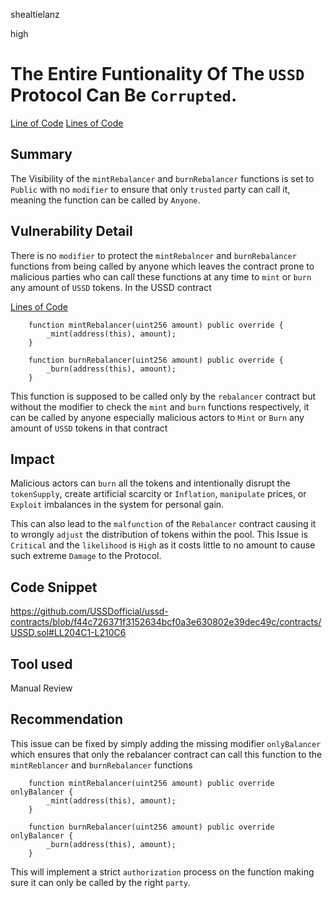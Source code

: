 shealtielanz

high

# The Entire Funtionality Of The `USSD` Protocol Can Be `Corrupted`.

[Line of Code](https://github.com/USSDofficial/ussd-contracts/blob/f44c726371f3152634bcf0a3e630802e39dec49c/contracts/USSD.sol#L204)
[Lines of Code](https://github.com/USSDofficial/ussd-contracts/blob/f44c726371f3152634bcf0a3e630802e39dec49c/contracts/USSD.sol#LL204C1-L210C6)
## Summary
The Visibility of the `mintRebalancer` and `burnRebalancer` functions is set to `Public` with no `modifier` to ensure that only `trusted` party can call it, meaning the function can be called by `Anyone`.
## Vulnerability Detail
There is no `modifier` to protect the `mintRebalncer` and `burnRebalancer`  functions from being called by anyone which leaves the contract prone to malicious parties who can call these functions at any time to `mint` or `burn` any amount of `USSD` tokens.
In the USSD contract 

[Lines of Code](https://github.com/USSDofficial/ussd-contracts/blob/f44c726371f3152634bcf0a3e630802e39dec49c/contracts/USSD.sol#L204)
```solidity
    function mintRebalancer(uint256 amount) public override {
        _mint(address(this), amount);
    }

    function burnRebalancer(uint256 amount) public override {
        _burn(address(this), amount);
    }
```
This function is supposed to be called only by the `rebalancer` contract but without the modifier to check the `mint` and `burn` functions respectively, it can be called by anyone especially malicious actors to `Mint` or `Burn` any amount of `USSD` tokens in that contract
## Impact
Malicious actors can `burn` all the tokens and intentionally disrupt the `tokenSupply`, create artificial scarcity or `Inflation`, `manipulate` prices, or `Exploit` imbalances in the system for personal gain.

This can also lead to the `malfunction` of the `Rebalancer` contract causing it to wrongly `adjust` the distribution of tokens within the pool.
This Issue is `Critical` and the `likelihood` is `High` as it costs little to no amount to cause such extreme `Damage` to the Protocol.
## Code Snippet
https://github.com/USSDofficial/ussd-contracts/blob/f44c726371f3152634bcf0a3e630802e39dec49c/contracts/USSD.sol#LL204C1-L210C6
## Tool used

Manual Review

## Recommendation
This issue can be fixed by simply adding the missing modifier `onlyBalancer` which ensures that only the rebalancer contract can call this function to the `mintReblancer` and `burnRebalancer` functions

```solidity
    function mintRebalancer(uint256 amount) public override onlyBalancer {
        _mint(address(this), amount);
    }

    function burnRebalancer(uint256 amount) public override onlyBalancer {
        _burn(address(this), amount);
    }
```

This will implement a strict `authorization` process on the function making sure it can only be called by the right `party`.
